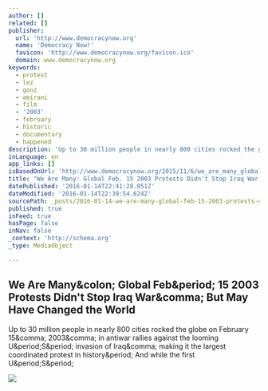```yaml
---
author: []
related: []
publisher:
  url: 'http://www.democracynow.org'
  name: 'Democracy Now!'
  favicon: 'http://www.democracynow.org/favicon.ico'
  domain: www.democracynow.org
keywords:
  - protest
  - lez
  - gonz
  - amirani
  - film
  - '2003'
  - february
  - historic
  - documentary
  - happened
description: 'Up to 30 million people in nearly 800 cities rocked the globe on February 15, 2003, in antiwar rallies against the looming U.S. invasion of Iraq, making it the largest coordinated protest in history. And while the first U.S.'
inLanguage: en
app_links: []
isBasedOnUrl: 'http://www.democracynow.org/2015/11/6/we_are_many_global_feb_15'
title: "We Are Many: Global Feb. 15 2003 Protests Didn't Stop Iraq War, But May Have Changed the World"
datePublished: '2016-01-14T22:41:28.051Z'
dateModified: '2016-01-14T22:39:54.624Z'
sourcePath: _posts/2016-01-14-we-are-many-global-feb-15-2003-protests-didnt-stop-iraq-w.md
published: true
inFeed: true
hasPage: false
inNav: false
_context: 'http://schema.org'
_type: MediaObject

---
```

<article style=""><h1>We Are Many&amp;colon; Global Feb&amp;period; 15 2003 Protests Didn't Stop Iraq War&amp;comma; But May Have Changed the World</h1><p>Up to 30 million people in nearly 800 cities rocked the globe on February 15&amp;comma; 2003&amp;comma; in antiwar rallies against the looming U&amp;period;S&amp;period; invasion of Iraq&amp;comma; making it the largest coordinated protest in history&amp;period; And while the first U&amp;period;S&amp;period;</p><img src="https://www.democracynow.org/images/story/81/28581/full_hd/wearemany.jpg" /></article>